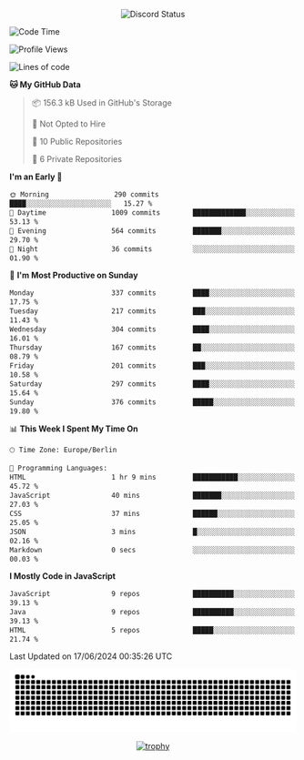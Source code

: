 <!-- Discord Status -->
<p align="center">
  <img src="https://lanyard.cnrad.dev/api/531896089096486922?borderRadius=30px" alt="Discord Status" />
</p>

<!--START_SECTION:waka-->
![Code Time](http://img.shields.io/badge/Code%20Time-885%20hrs%2049%20mins-blue)

![Profile Views](http://img.shields.io/badge/Profile%20Views-0-blue)

![Lines of code](https://img.shields.io/badge/From%20Hello%20World%20I%27ve%20Written-3.9%20million%20lines%20of%20code-blue)

**🐱 My GitHub Data** 

> 📦 156.3 kB Used in GitHub's Storage 
 > 
> 🚫 Not Opted to Hire
 > 
> 📜 10 Public Repositories 
 > 
> 🔑 6 Private Repositories 
 > 
**I'm an Early 🐤** 

```text
🌞 Morning                290 commits         ████░░░░░░░░░░░░░░░░░░░░░   15.27 % 
🌆 Daytime                1009 commits        █████████████░░░░░░░░░░░░   53.13 % 
🌃 Evening                564 commits         ███████░░░░░░░░░░░░░░░░░░   29.70 % 
🌙 Night                  36 commits          ░░░░░░░░░░░░░░░░░░░░░░░░░   01.90 % 
```
📅 **I'm Most Productive on Sunday** 

```text
Monday                   337 commits         ████░░░░░░░░░░░░░░░░░░░░░   17.75 % 
Tuesday                  217 commits         ███░░░░░░░░░░░░░░░░░░░░░░   11.43 % 
Wednesday                304 commits         ████░░░░░░░░░░░░░░░░░░░░░   16.01 % 
Thursday                 167 commits         ██░░░░░░░░░░░░░░░░░░░░░░░   08.79 % 
Friday                   201 commits         ███░░░░░░░░░░░░░░░░░░░░░░   10.58 % 
Saturday                 297 commits         ████░░░░░░░░░░░░░░░░░░░░░   15.64 % 
Sunday                   376 commits         █████░░░░░░░░░░░░░░░░░░░░   19.80 % 
```


📊 **This Week I Spent My Time On** 

```text
🕑︎ Time Zone: Europe/Berlin

💬 Programming Languages: 
HTML                     1 hr 9 mins         ███████████░░░░░░░░░░░░░░   45.72 % 
JavaScript               40 mins             ███████░░░░░░░░░░░░░░░░░░   27.03 % 
CSS                      37 mins             ██████░░░░░░░░░░░░░░░░░░░   25.05 % 
JSON                     3 mins              █░░░░░░░░░░░░░░░░░░░░░░░░   02.16 % 
Markdown                 0 secs              ░░░░░░░░░░░░░░░░░░░░░░░░░   00.03 % 
```

**I Mostly Code in JavaScript** 

```text
JavaScript               9 repos             ██████████░░░░░░░░░░░░░░░   39.13 % 
Java                     9 repos             ██████████░░░░░░░░░░░░░░░   39.13 % 
HTML                     5 repos             █████░░░░░░░░░░░░░░░░░░░░   21.74 % 
```




 Last Updated on 17/06/2024 00:35:26 UTC
<!--END_SECTION:waka-->

<!-- GitHub Contribution Snake -->
<p align="center">
  <img src="https://raw.githubusercontent.com/vxnsin/vxnsin/output/github-contribution-grid-snake-dark.svg" alt="GitHub Contribution Snake" />
</p>

<!-- GitHub Trophy -->
<p align="center">
  <a href="https://github.com/ryo-ma/github-profile-trophy">
    <img src="https://github-profile-trophy.vercel.app/?username=vxnsin&theme=onedark" alt="trophy" />
  </a>
</p>
